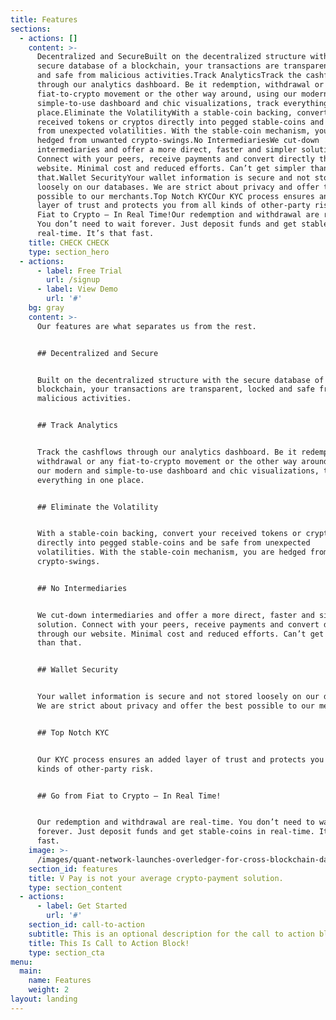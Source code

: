 ```yaml
---
title: Features
sections:
  - actions: []
    content: >-
      Decentralized and SecureBuilt on the decentralized structure with the
      secure database of a blockchain, your transactions are transparent, locked
      and safe from malicious activities.Track AnalyticsTrack the cashflows
      through our analytics dashboard. Be it redemption, withdrawal or any
      fiat-to-crypto movement or the other way around, using our modern and
      simple-to-use dashboard and chic visualizations, track everything in one
      place.Eliminate the VolatilityWith a stable-coin backing, convert your
      received tokens or cryptos directly into pegged stable-coins and be safe
      from unexpected volatilities. With the stable-coin mechanism, you are
      hedged from unwanted crypto-swings.No IntermediariesWe cut-down
      intermediaries and offer a more direct, faster and simpler solution.
      Connect with your peers, receive payments and convert directly through our
      website. Minimal cost and reduced efforts. Can’t get simpler than
      that.Wallet SecurityYour wallet information is secure and not stored
      loosely on our databases. We are strict about privacy and offer the best
      possible to our merchants.Top Notch KYCOur KYC process ensures an added
      layer of trust and protects you from all kinds of other-party risk.Go from
      Fiat to Crypto – In Real Time!Our redemption and withdrawal are real-time.
      You don’t need to wait forever. Just deposit funds and get stable-coins in
      real-time. It’s that fast.
    title: CHECK CHECK
    type: section_hero
  - actions:
      - label: Free Trial
        url: /signup
      - label: View Demo
        url: '#'
    bg: gray
    content: >-
      Our features are what separates us from the rest.


      ## Decentralized and Secure


      Built on the decentralized structure with the secure database of a
      blockchain, your transactions are transparent, locked and safe from
      malicious activities.


      ## Track Analytics


      Track the cashflows through our analytics dashboard. Be it redemption,
      withdrawal or any fiat-to-crypto movement or the other way around, using
      our modern and simple-to-use dashboard and chic visualizations, track
      everything in one place.


      ## Eliminate the Volatility


      With a stable-coin backing, convert your received tokens or cryptos
      directly into pegged stable-coins and be safe from unexpected
      volatilities. With the stable-coin mechanism, you are hedged from unwanted
      crypto-swings.


      ## No Intermediaries


      We cut-down intermediaries and offer a more direct, faster and simpler
      solution. Connect with your peers, receive payments and convert directly
      through our website. Minimal cost and reduced efforts. Can’t get simpler
      than that.


      ## Wallet Security


      Your wallet information is secure and not stored loosely on our databases.
      We are strict about privacy and offer the best possible to our merchants.


      ## Top Notch KYC


      Our KYC process ensures an added layer of trust and protects you from all
      kinds of other-party risk.


      ## Go from Fiat to Crypto – In Real Time!


      Our redemption and withdrawal are real-time. You don’t need to wait
      forever. Just deposit funds and get stable-coins in real-time. It’s that
      fast.
    image: >-
      /images/quant-network-launches-overledger-for-cross-blockchain-data-interoperability-768x430.jpg
    section_id: features
    title: V Pay is not your average crypto-payment solution.
    type: section_content
  - actions:
      - label: Get Started
        url: '#'
    section_id: call-to-action
    subtitle: This is an optional description for the call to action block.
    title: This Is Call to Action Block!
    type: section_cta
menu:
  main:
    name: Features
    weight: 2
layout: landing
---
```


